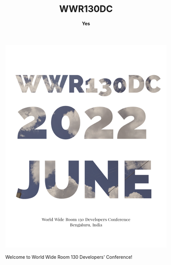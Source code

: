 <h1 align="center"> WWR130DC </h1>

<h4 align="center"> Yes </h4>

<br>

<h3 align="center">
  
  <img src="./img/img_3.png">

</h3>
  
Welcome to World Wide Room 130 Developers' Conference!

<br>
